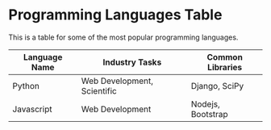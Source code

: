 # Programming Languages Table

This is a table for some of the most popular programming languages.

| Language Name | Industry Tasks              | Common Libraries  |
| ------------- | --------------              | ----------------  |
| Python        | Web Development, Scientific | Django, SciPy     |
| Javascript    | Web Development             | Nodejs, Bootstrap |

